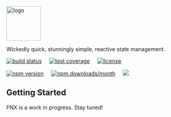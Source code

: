 

<img src="https://raw.githubusercontent.com/fnxjs/fnx/master/logo/logo.svg" alt="logo" height="90"/>

Wickedly quick, stunningly simple, reactive state management.

[![build status](https://img.shields.io/travis/fnxjs/fnx/master.svg?style=flat)](https://travis-ci.org/fnxjs/fnx)
&nbsp;&nbsp;&nbsp;
[![test coverage](https://img.shields.io/coveralls/fnxjs/fnx/master.svg?style=flat)](https://coveralls.io/github/fnxjs/fnx?branch=master)
&nbsp;&nbsp;&nbsp;
[![license](https://img.shields.io/github/license/fnxjs/fnx.svg?style=flat)](https://en.wikipedia.org/wiki/MIT_License)

[![npm version](https://img.shields.io/npm/v/fnx.svg?style=flat)](https://www.npmjs.com/package/fnx)
&nbsp;&nbsp;&nbsp;
[![npm downloads/month](https://img.shields.io/npm/dm/fnx.svg?style=flat)](https://www.npmjs.com/package/fnx)
&nbsp;&nbsp;&nbsp;
<a href="https://github.com/fnxjs/fnx"><img src="https://img.shields.io/github/stars/fnxjs/fnx.svg?style=social&label=Stars"/></a>

## Getting Started

FNX is a work in progress. Stay tuned!
